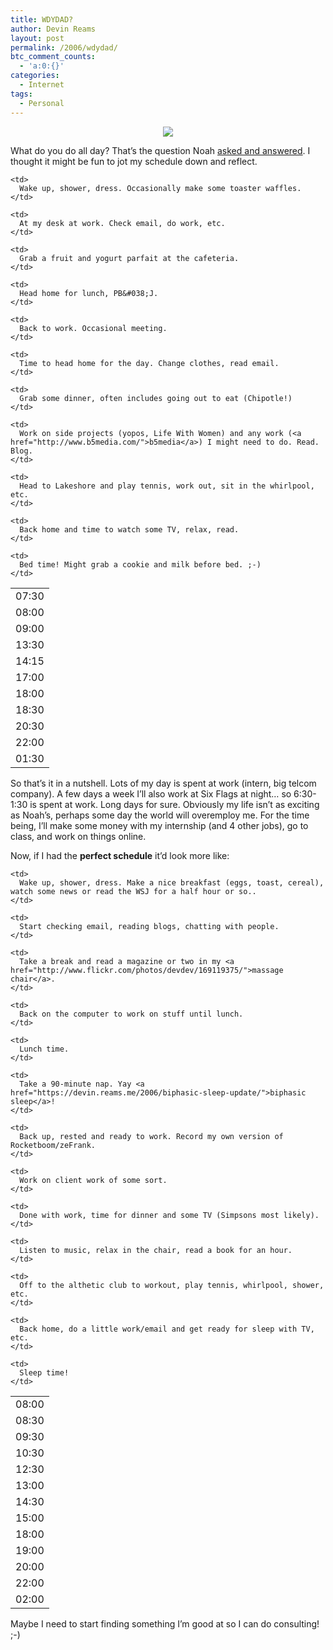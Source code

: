```yaml
---
title: WDYDAD?
author: Devin Reams
layout: post
permalink: /2006/wdydad/
btc_comment_counts:
  - 'a:0:{}'
categories:
  - Internet
tags:
  - Personal
---
```

<div align="center">
  <img src="http://devinreams.com/wp-content/uploads/2006/07/doallday.png" class="noborder" />
</div>

What do you do all day? That&#8217;s the question Noah [asked and answered][1]. I thought it might be fun to jot my schedule down and reflect.

<table width="500" border="0">
  <tr>
    <td>
      07:30
    </td>
    
    <td>
      Wake up, shower, dress. Occasionally make some toaster waffles.
    </td>
  </tr>
  
  <tr>
    <td>
      08:00
    </td>
    
    <td>
      At my desk at work. Check email, do work, etc.
    </td>
  </tr>
  
  <tr>
    <td>
      09:00
    </td>
    
    <td>
      Grab a fruit and yogurt parfait at the cafeteria.
    </td>
  </tr>
  
  <tr>
    <td>
      13:30
    </td>
    
    <td>
      Head home for lunch, PB&#038;J.
    </td>
  </tr>
  
  <tr>
    <td>
      14:15
    </td>
    
    <td>
      Back to work. Occasional meeting.
    </td>
  </tr>
  
  <tr>
    <td>
      17:00
    </td>
    
    <td>
      Time to head home for the day. Change clothes, read email.
    </td>
  </tr>
  
  <tr>
    <td>
      18:00
    </td>
    
    <td>
      Grab some dinner, often includes going out to eat (Chipotle!)
    </td>
  </tr>
  
  <tr>
    <td>
      18:30
    </td>
    
    <td>
      Work on side projects (yopos, Life With Women) and any work (<a href="http://www.b5media.com/">b5media</a>) I might need to do. Read. Blog.
    </td>
  </tr>
  
  <tr>
    <td>
      20:30
    </td>
    
    <td>
      Head to Lakeshore and play tennis, work out, sit in the whirlpool, etc.
    </td>
  </tr>
  
  <tr>
    <td>
      22:00
    </td>
    
    <td>
      Back home and time to watch some TV, relax, read.
    </td>
  </tr>
  
  <tr>
    <td>
      01:30
    </td>
    
    <td>
      Bed time! Might grab a cookie and milk before bed. ;-)
    </td>
  </tr>
</table>

So that&#8217;s it in a nutshell. Lots of my day is spent at work (intern, big telcom company). A few days a week I&#8217;ll also work at Six Flags at night&#8230; so 6:30-1:30 is spent at work. Long days for sure. Obviously my life isn&#8217;t as exciting as Noah&#8217;s, perhaps some day the world will overemploy me. For the time being, I&#8217;ll make some money with my internship (and 4 other jobs), go to class, and work on things online.

Now, if I had the **perfect schedule** it&#8217;d look more like:

<table width="500" border="0">
  <tr>
    <td>
      08:00
    </td>
    
    <td>
      Wake up, shower, dress. Make a nice breakfast (eggs, toast, cereal), watch some news or read the WSJ for a half hour or so..
    </td>
  </tr>
  
  <tr>
    <td>
      08:30
    </td>
    
    <td>
      Start checking email, reading blogs, chatting with people.
    </td>
  </tr>
  
  <tr>
    <td>
      09:30
    </td>
    
    <td>
      Take a break and read a magazine or two in my <a href="http://www.flickr.com/photos/devdev/169119375/">massage chair</a>.
    </td>
  </tr>
  
  <tr>
    <td>
      10:30
    </td>
    
    <td>
      Back on the computer to work on stuff until lunch.
    </td>
  </tr>
  
  <tr>
    <td>
      12:30
    </td>
    
    <td>
      Lunch time.
    </td>
  </tr>
  
  <tr>
    <td>
      13:00
    </td>
    
    <td>
      Take a 90-minute nap. Yay <a href="https://devin.reams.me/2006/biphasic-sleep-update/">biphasic sleep</a>!
    </td>
  </tr>
  
  <tr>
    <td>
      14:30
    </td>
    
    <td>
      Back up, rested and ready to work. Record my own version of Rocketboom/zeFrank.
    </td>
  </tr>
  
  <tr>
    <td>
      15:00
    </td>
    
    <td>
      Work on client work of some sort.
    </td>
  </tr>
  
  <tr>
    <td>
      18:00
    </td>
    
    <td>
      Done with work, time for dinner and some TV (Simpsons most likely).
    </td>
  </tr>
  
  <tr>
    <td>
      19:00
    </td>
    
    <td>
      Listen to music, relax in the chair, read a book for an hour.
    </td>
  </tr>
  
  <tr>
    <td>
      20:00
    </td>
    
    <td>
      Off to the althetic club to workout, play tennis, whirlpool, shower, etc.
    </td>
  </tr>
  
  <tr>
    <td>
      22:00
    </td>
    
    <td>
      Back home, do a little work/email and get ready for sleep with TV, etc.
    </td>
  </tr>
  
  <tr>
    <td>
      02:00
    </td>
    
    <td>
      Sleep time!
    </td>
  </tr>
</table>

Maybe I need to start finding something I&#8217;m good at so I can do consulting! ;-)

 [1]: http://okdork.com/2006/07/11/wdydad-noah-kagan-over-employed/